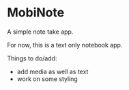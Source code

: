 # MobiNote

A simple note take app.

For now, this is a text only notebook app.

Things to do/add:

- add media as well as text
- work on some styling
